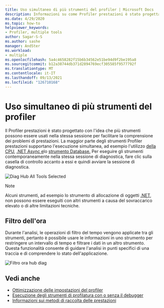 ```yaml
---
title: Uso simultaneo di più strumenti del profiler | Microsoft Docs
description: Informazioni su come Profiler prestazioni è stato progettato con l'idea che più strumenti possono essere usati nella stessa sessione per facilitare la comprensione dei problemi di prestazioni.
ms.date: 4/29/2020
ms.topic: how-to
helpviewer_keywords:
- Profiler, multiple tools
author: Sagar-S-S
ms.author: sashe
manager: AndSter
ms.workload:
- multiple
ms.openlocfilehash: 5a4c4658282f15b6b34562e51be94d9f2be195a8
ms.sourcegitcommit: b12a38744db371d2894769ecf305585f9577792f
ms.translationtype: MT
ms.contentlocale: it-IT
ms.lasthandoff: 09/13/2021
ms.locfileid: "126710168"
---
```

# <a name="using-multiple-profiler-tools-simultaneously"></a>Uso simultaneo di più strumenti del profiler

Il Profiler prestazioni è stato progettato con l'idea che più strumenti possono essere usati nella stessa sessione per facilitare la comprensione dei problemi di prestazioni. La maggior parte degli strumenti Profiler prestazioni supportano l'esecuzione simultanea, ad esempio l'utilizzo [della CPU,](../profiling/cpu-usage.md) [.NET Async e](../profiling/analyze-async.md)lo [strumento Database.](../profiling/analyze-database.md) Per eseguire gli strumenti contemporaneamente nella stessa sessione di diagnostica, fare clic sulla casella di controllo accanto a essi e quindi avviare la sessione di diagnostica.

![Diag Hub All Tools Selected](../profiling/media/diaghuballtoolsselected.png "Diag Hub All Tools Selected")

>[!NOTE]
>Alcuni strumenti, ad esempio lo strumento di allocazione di oggetti [.NET,](../profiling/dotnet-alloc-tool.md) non possono essere eseguiti con altri strumenti a causa del sovraccarico elevato o di altre limitazioni tecniche.

## <a name="time-filtering"></a>Filtro dell'ora 

Durante l'analisi, le operazioni di filtro del tempo vengono applicate tra gli strumenti, pertanto è possibile usare le informazioni in uno strumento per restringere un intervallo di tempo e filtrare i dati in un altro strumento. Questa funzionalità consente di guidare l'analisi in punti specifici di una traccia e di comprendere lo stato dell'applicazione.

![Filtro ora hub diag](../profiling/media/diaghubtimefiltering.png "Filtro ora hub diag")

## <a name="see-also"></a>Vedi anche

- [Ottimizzazione delle impostazioni del profiler](../profiling/optimize-profiler-settings.md)
- [Esecuzione degli strumenti di profilatura con o senza il debugger](../profiling/running-profiling-tools-with-or-without-the-debugger.md)
- [Informazioni sui metodi di raccolta delle prestazioni](../profiling/understanding-performance-collection-methods-perf-profiler.md)
